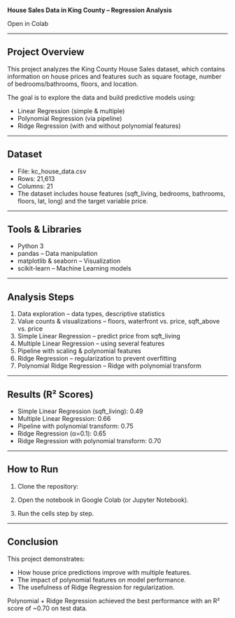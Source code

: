 <b>House Sales Data in King County – Regression Analysis</b>

 Open in Colab


------------------------------------------------------------
Project Overview
------------------------------------------------------------
This project analyzes the King County House Sales dataset, which contains 
information on house prices and features such as square footage, 
number of bedrooms/bathrooms, floors, and location.

The goal is to explore the data and build predictive models using:
- Linear Regression (simple & multiple)
- Polynomial Regression (via pipeline)
- Ridge Regression (with and without polynomial features)

------------------------------------------------------------
Dataset
------------------------------------------------------------
- File: kc_house_data.csv
- Rows: 21,613
- Columns: 21
- The dataset includes house features (sqft_living, bedrooms, bathrooms, floors, lat, long)
  and the target variable price.

------------------------------------------------------------
Tools & Libraries
------------------------------------------------------------
- Python 3
- pandas – Data manipulation
- matplotlib & seaborn – Visualization
- scikit-learn – Machine Learning models

------------------------------------------------------------
Analysis Steps
------------------------------------------------------------
1. Data exploration – data types, descriptive statistics
2. Value counts & visualizations – floors, waterfront vs. price, sqft_above vs. price
3. Simple Linear Regression – predict price from sqft_living
4. Multiple Linear Regression – using several features
5. Pipeline with scaling & polynomial features
6. Ridge Regression – regularization to prevent overfitting
7. Polynomial Ridge Regression – Ridge with polynomial transform

------------------------------------------------------------
Results (R² Scores)
------------------------------------------------------------
- Simple Linear Regression (sqft_living): 0.49
- Multiple Linear Regression: 0.66
- Pipeline with polynomial transform: 0.75
- Ridge Regression (α=0.1): 0.65
- Ridge Regression with polynomial transform: 0.70

------------------------------------------------------------
How to Run
------------------------------------------------------------
1. Clone the repository:
   
2. Open the notebook in Google Colab (or Jupyter Notebook).

3. Run the cells step by step.

------------------------------------------------------------
Conclusion
------------------------------------------------------------
This project demonstrates:
- How house price predictions improve with multiple features.
- The impact of polynomial features on model performance.
- The usefulness of Ridge Regression for regularization.

Polynomial + Ridge Regression achieved the best performance 
with an R² score of ~0.70 on test data.
